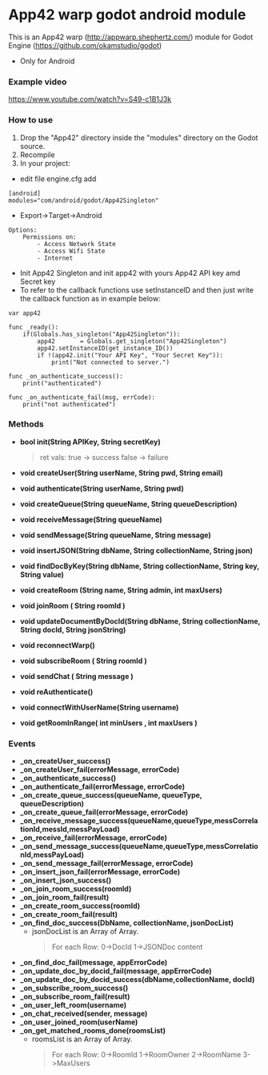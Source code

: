 # App42 warp godot android module

This is an App42 warp (http://appwarp.shephertz.com/) module for Godot Engine (https://github.com/okamstudio/godot)


  - Only for Android

### Example video
https://www.youtube.com/watch?v=S49-c1B1J3k

### How to use
1. Drop the "App42" directory inside the "modules" directory on the Godot source.
2. Recompile
3. In your project: 
* edit file engine.cfg add
```
[android]
modules="com/android/godot/App42Singleton"
```
* Export->Target->Android
```
Options:
    Permissions on:
        - Access Network State
        - Access Wifi State
        - Internet
```
* Init App42 Singleton and init app42 with yours App42 API key amd Secret key
* To refer to the callback functions use setInstanceID and then just write the callback function as in example below:
```
var app42

func _ready():
    if(Globals.has_singleton("App42Singleton")):
		app42		= Globals.get_singleton("App42Singleton")
		app42.setInstanceID(get_instance_ID())
		if !(app42.init("Your API Key", "Your Secret Key")):
			print("Not connected to server.")

func _on_authenticate_success():
	print("authenticated")

func _on_authenticate_fail(msg, errCode):
	print("not authenticated")
```
### Methods
- **bool init(String APIKey, String secretKey)**
    > ret vals:
    > true -> success
    > false -> failure

- **void createUser(String userName, String pwd, String email)**
- **void authenticate(String userName, String pwd)**
- **void createQueue(String queueName, String queueDescription)**
- **void receiveMessage(String queueName)**
- **void sendMessage(String queueName, String message)**
- **void insertJSON(String dbName, String collectionName, String json)**
- **void findDocByKey(String dbName, String collectionName, String key, String value)**
- **void createRoom (String name,  String admin, int maxUsers)**
- **void joinRoom ( String roomId )**
- **void updateDocumentByDocId(String dbName, String collectionName, String docId, String jsonString)**
- **void reconnectWarp()**
- **void subscribeRoom ( String roomId )**
- **void sendChat ( String message )**
- **void reAuthenticate()**
- **void connectWithUserName(String username)**
- **void getRoomInRange( int minUsers , int maxUsers )**

### Events
- **_on_createUser_success()**
- **_on_createUser_fail(errorMessage, errorCode)**
- **_on_authenticate_success()**
- **_on_authenticate_fail(errorMessage, errorCode)**
- **_on_create_queue_success(queueName, queueType, queueDescription)**
- **_on_create_queue_fail(errorMessage, errorCode)**
- **_on_receive_message_success(queueName,queueType,messCorrelationId,messId,messPayLoad)**
- **_on_receive_fail(errorMessage, errorCode)**
- **_on_send_message_success(queueName,queueType,messCorrelationId,messPayLoad)**
- **_on_send_message_fail(errorMessage, errorCode)**
- **_on_insert_json_fail(errorMessage, errorCode)**
- **_on_insert_json_success()**
- **_on_join_room_success(roomId)**
- **_on_join_room_fail(result)**
- **_on_create_room_success(roomId)**
- **_on_create_room_fail(result)**
- **_on_find_doc_success(DbName, collectionName, jsonDocList)**
	- jsonDocList is an Array of Array.
        >   For each Row:
        >   0->DocId
        >	1->JSONDoc content
- **_on_find_doc_fail(message, appErrorCode)**
- **_on_update_doc_by_docid_fail(message, appErrorCode)**
- **_on_update_doc_by_docid_success(dbName,collectionName, docId)**
- **_on_subscribe_room_success()**
- **_on_subscribe_room_fail(result)**
- **_on_user_left_room(username)**
- **_on_chat_received(sender, message)**
- **_on_user_joined_room(userName)**
- **_on_get_matched_rooms_done(roomsList)**
    - roomsList is an Array of Array.
        >   For each Row:
        >   0->RoomId
        >   1->RoomOwner
        >   2->RoomName
        >   3->MaxUsers


